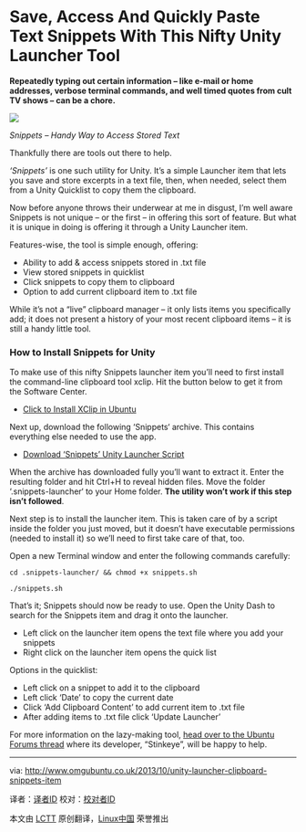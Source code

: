 Save, Access And Quickly Paste Text Snippets With This Nifty Unity Launcher Tool
================================================================================
**Repeatedly typing out certain information – like e-mail or home addresses, verbose terminal commands, and well timed quotes from cult TV shows – can be a chore.**

![](http://www.omgubuntu.co.uk/wp-content/uploads/2013/10/Screen-Shot-2013-10-31-at-13.04.jpg)

*Snippets – Handy Way to Access Stored Text*

Thankfully there are tools out there to help.

*‘Snippets’* is one such utility for Unity. It’s a simple Launcher item that lets you save and store excerpts in a text file, then, when needed, select them from a Unity Quicklist to copy them the clipboard.

Now before anyone throws their underwear at me in disgust, I’m well aware Snippets is not unique – or the first – in offering this sort of feature. But what it is unique in doing is offering it through a Unity Launcher item.

Features-wise, the tool is simple enough, offering:

- Ability to add & access snippets stored in .txt file
- View stored snippets in quicklist
- Click snippets to copy them to clipboard
- Option to add current clipboard item to .txt file

While it’s not a “live” clipboard manager – it only lists items you specifically add; it does not present a history of your most recent clipboard items – it is still a handy little tool.

### How to Install Snippets for Unity ###

To make use of this nifty Snippets launcher item you’ll need to first install the command-line clipboard tool xclip. Hit the button below to get it from the Software Center.

- [Click to Install XClip in Ubuntu][1]

Next up, download the following ‘Snippets‘ archive. This contains everything else needed to use the app.

- [Download ‘Snippets’ Unity Launcher Script][2]

When the archive has downloaded fully you’ll want to extract it. Enter the resulting folder and hit Ctrl+H to reveal hidden files. Move the folder ‘.snippets-launcher‘ to your Home folder. **The utility won’t work if this step isn’t followed**.

Next step is to install the launcher item. This is taken care of by a script inside the folder you just moved, but it doesn’t have executable permissions (needed to install it) so we’ll need to first take care of that, too.

Open a new Terminal window and enter the following commands carefully:

    cd .snippets-launcher/ && chmod +x snippets.sh
    
    ./snippets.sh

That’s it; Snippets should now be ready to use. Open the Unity Dash to search for the Snippets item and drag it onto the launcher.

- Left click on the launcher item opens the text file where you add your snippets
- Right click on the launcher item opens the quick list

Options in the quicklist:

- Left click on a snippet to add it to the clipboard
- Left click ‘Date’ to copy the current date
- Click ‘Add Clipboard Content’ to add current item to .txt file
- After adding items to .txt file click ‘Update Launcher’

For more information on the lazy-making tool, [head over to the Ubuntu Forums thread][3] where its developer, “Stinkeye”, will be happy to help.

--------------------------------------------------------------------------------

via: http://www.omgubuntu.co.uk/2013/10/unity-launcher-clipboard-snippets-item

译者：[译者ID](https://github.com/译者ID) 校对：[校对者ID](https://github.com/校对者ID)

本文由 [LCTT](https://github.com/LCTT/TranslateProject) 原创翻译，[Linux中国](http://linux.cn/) 荣誉推出

[1]:apt://xclip
[2]:https://www.dropbox.com/s/ha6lngizmz78srv/snippets%20by%20stinkeye.tar.gz
[3]:http://ubuntuforums.org/showthread.php?t=2184916